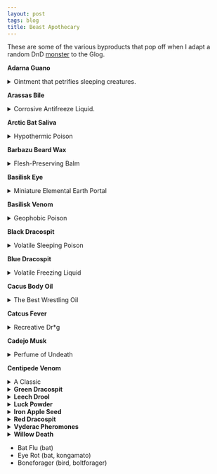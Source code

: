 ```yaml
---
layout: post
tags: blog
title: Beast Apothecary
---
```


These are some of the various byproducts that pop off when I adapt a random DnD [monster](list/monsters) to the Glog.

<b>Adarna Guano</b>
<details markdown="1">
<summary>Ointment that petrifies sleeping creatures.</summary>
_The [adarna bird](/monsters/bird-adarna) is as elusive as it is beautiful, and many moral fables have been written about vain parvenus dying on their quest to capture it. These tales overshadow the more nefarious usage of the bird's droppings, which royal alchemists suspect have been used in a kidnapping plot against a princess. Must be kept moist._

<span class="alchemy">**Adarna Guano.** [Petrifies](/2020/11/10/extra-rules/#conditions) a sleeping creature upon contact with their bare skin.</span>
</details>

<b>Arassas Bile</b>
<details markdown="1">
<summary>Corrosive Antifreeze Liquid.</summary>
_Used by [Cat-Dragons](/monsters/arassas) to carve their meandering tunnel-dens through glaciers. Experienced hunters from mountain clans prefer using chamois leather to scrape the leftovers on the tunnel walls over risking their lives attempting to harvest it from the dangerous beast's stomach._

<span class="alchemy">**Arassas Bile.** Corrosive liquid (1D6 damage). Prevents freezing, but renders vulnerable to cold damage until washed.</span>
</details>

<b>Arctic Bat Saliva</b>
<details markdown="1">
<summary>Hypothermic Poison</summary>
_Used by many northerners to preserve food, [arctic bat](/monsters/bat-arctic) saliva also speeds hypothermia, making it a very convenient tool for those wanting to make their nefarious deed seem like an accident. Must be shaken before use._

<span class="alchemy">**Arctic Bat Saliva.** In wound: Save or be poisoned, save again each day to cure. You are [stunned](/2020/11/10/extra-rules/#conditions) in subzero temperatures.</span>
</details>

<b>Barbazu Beard Wax</b>
<details markdown="1">
<summary>Flesh-Preserving Balm</summary>
_Sinners crucified by the cruel [bearded devils](/monsters/barbazu) never stop feeling pain, a quality that has marked the imagination of the Church's inquisitors._

<span class="alchemy">**Barbazu Beard Wax.** In wound: Save or be [poisoned](/2020/11/10/extra-rules/#conditions), save again each day to cure. Prevents hit point recovery. On hair: animates them like snakes.</span>
</details>

<b>Basilisk Eye</b>
<details markdown="1">
<summary>Miniature Elemental Earth Portal</summary>
_Sought after by wizards and masons alike, [Basilisk](/monsters/basilisk) Eyes must be kept hydrated and in the dark at all time. They also have no powers if harvested more than an hour after the beast's death._

<span class="alchemy">**Basilisk Eye**. Tiny portal to the elemental plane of earth. If exposed to light will start excreting enough concrete to fill a 5' cube before being clogged.</span>
</details>

<b>Basilisk Venom</b>
<details markdown="1">
<summary>Geophobic Poison</summary>
_Used by the terrible monster to eat its petrified prays, this deadly venom is prized by assassins for its capacity to be poured through stone floors into the kitchen of unfortunate targets. It's even more prized by adventurers wanting a way to free a petrified comrade._

<span class="alchemy">**Basilisk Venom.** Drips through stone like it was porous. In food or wound: Save or be [poisoned](/2020/11/10/extra-rules/#conditions), save again each day to cure. Fail 4 times and die.  On skin: Cures [petrification](/2020/11/10/extra-rules/#conditions).</span>
</details>

<b>Black Dracospit</b>
<details markdown="1">
<summary>Volatile Sleeping Poison</summary>
_Contrary to popular belief, this substance is harvested from a rare species of cave-dwelling [armored spitting centipedes](/monsters/centipede-dracopede-black) and not from black dragons. It is more commonly used as a grenade by creatures from the underdark who devised strange full-body protective suits to farm the liquid._

<span class="alchemy">**Black Dracospit.** Builds pressure and has 1/6 chance to explode if shaken. If it does, take 1D6 damage and save or be [poisoned](/2020/11/10/extra-rules/#conditions), save again each day to cure. If this damage would bring you below 1 HP, you fall asleep for 12 hours instead.</span>
</details>

<b>Blue Dracospit</b>
<details markdown="1">
<summary>Volatile Freezing Liquid</summary>
_Contrary to popular belief, this versatile and volatile liquid is harvested from rare species of nordic [spitting centipedes](/monsters/centipede-dracopede-blue) and not from a white dragon. Locals use it as instant mortar to quickly build shelters when the temperature drops during sunset._

<span class="alchemy">**Blue Dracospit.** Builds pressure and has 1/6 chance to explode if shaken. If it does, take 1D6 damage. Instantly freezes in contact with air in zubzero teperatures.</span>
</details>

<b>Cacus Body Oil</b>
<details markdown="1">
<summary>The Best Wrestling Oil</summary>
_The semi-nomadic [cacus](/monsters/cacus) giants are known to use this oil to cover their bodies before wrestling, but also to breathe fire and cook. They have no problem selling it to prospective buyers, but they also have no problem scamming them._

<span class="alchemy"> **Cacus Body Oil**. Highly slippery (You can't be grappled), highly flammable, and highly flavourful.</span>
</details>

<b>Catcus Fever</b>
<details markdown="1">
<summary>Recreative Dr*g</summary>
_Harvested from the quills of the discreet [cactus cat](/monsters/cat-cactus), this poison is prised by moonshiners wanting to created especially potent brews._

<span class="alchemy"> **Cactus Fever.** Ingested or in wound: Save or be [poisoned](/2020/11/10/extra-rules/#conditions), save again every 10 minutes to cure. While poisoned, you are a drunken mess: each player names a different emotion and rolls a D20, the referee alters your actions in a dramatic way according to the emotion with the highest roll. Roll a new emotion every 10 minutes.</span>
</details>

<b>Cadejo Musk</b>
<details markdown="1">
<summary>Perfume of Undeath</summary>
_The [cadejos](/monsters/cadejo) are mystical dogs that guide spirits and drunkards in and out of the land of the dead. They rarely reveal themselves to people seeking them, but those who manage acquire their musk can mingle with ghosts without trouble._

<span class="alchemy">**Cadejo Musk.** One dose spread on the neck will make the wearer appear dead to other dead creatures.</span>
</details>

<b>Centipede Venom</b>
<details markdown="1">
<summary>A Classic</summary>
_A classic found in most poisoner kits across the world, [centipede](/monsters/centipede) venom dries very quickly when exposed to air._

<span class="alchemy">**Centipede Venom.** In Wound: Save or be [poisoned](/2020/11/10/extra-rules/#conditions), save again each day to cure. Lose 1D4 points of Fortitude.</span>
</details>

<details markdown="1">
<summary><b>Green Dracospit</b></summary>
_Extremely volatile acid harvested from rare forest-dwelling [spitting centipedes](/monsters/centipede-dracopede-green). Used by forest folks as the base for many deadly bombs._

<span class="alchemy">**Green Dracospit.** Corrosive liquid that builds pressure when shaken. The equivalent of a bottle inflicts 1D6 damage.</span>
</details>

<details markdown="1">
<summary><b>Leech Drool</b></summary>
_This basic medicinal component would be pretty common if the quantities required to cover a wound were not disproportionately large compared to the common leech. However, swamp and tunnel dwellers have learned to harvest it from giant leech species and [bloodbeasts](/monsters/bloodbeast)._

<span class="alchemy">**Leech Drool**. Prevents scarring and pain from an open wound.</span>
</details>

<details markdown="1">
<summary><b>Luck Powder</b></summary>
_The jungle [fruit-fairies](/monsters/aziza) grow strange fruits in the shape of dead tresspassers. When these fruits are dried and grounded, they produce the drug colloquialy known as "Powdered Luck". Many adventurers grow apoplectic and terrorized of failure after relying too much on it._

<span class="alchemy">**Luck Powder.** For 10 minutes, you cannot roll below 10. For a session after your first snort, you must carry an aziza on your shoulder (taking an inventory slot). You get two azizas after your second snort, etc. You and fairies are the only ones who can see or hear them. They are chatty.</span>
</details>

<details markdown="1">
<summary><b>Iron Apple Seed</b></summary>
_Grown in the mist along leylines by the mysterious three-armed [athach giants](/monsters/athach) and jealously garded by them, Iron Apple Trees make for an exotic garden feature. Notably, the fruits produced can be smelted to forge [cold iron](/2020/11/10/extra-rules/#rare-metals) weapons tailor-made to kill fairies._

<span class="alchemy"> **Iron Apple Seed**. If planted in hard rock along a leyline and watered, it will grow into a tree producing [cold iron](/2020/11/10/extra-rules/#rare-metals) apples.</span>
</details>

<details markdown="1">
<summary><b>Red Dracospit</b></summary>
_[Dracopedes](/monsters/centipede-dracopede-red) got their name from their ability to spit flammable liquid leading to many legends linking them to dragons._

<span class="alchemy">**Red Dracospit.** Builds pressure and has a chance to explode if shaken. Highly flammable. Instatly catches on fire when exposed to hot air.</span>
</details>

<details markdown="1">
<summary><b>Vyderac Pheromones</b></summary>
_The deadly tropical [vyderac beetles](/monsters/beetle-vyderac) spray this fine yellow powder to attract their swarm to a potential pray. As deadly as it is irritating, the pheromones will lure 1D4 vyderac swarms in 1D6 hours if used in the jungle. This property is actually the most dangerous, as whole villages have been known to be consumed by the Swarm after a pheromone bomb was planted in it._

<span class="alchemy"> **Vyderac Pheromones**. Contact poison. So itchy, a sprayed target must save each round until they succeed three times or are washed, during which time they cannot focus on any task that extends beyond 1 turn. If they fail three times, they have scratched themselves until they bleed and the poison has entered their body. In 10 minutes, they will be completely [stunned](/2020/11/10/extra-rules/#conditions) until they are cured.</span>

Vyderac pheromones are also found in liquid, acidic form when harvested from larvae and queens.
</details>

<details markdown="1">
<summary><b>Willow Death</b></summary>
_One of the most potent, if simple, toxin is produced by the [olitiau clawed bat](/monsters/bat-olitiau). A single dose of this poison can be harvested from each of these deadly fluffy critters, but few dare disturbing their colonies._

<span class="alchemy"> **Olitiau Venom**. Save or start [dying](/2020/11/10/extra-rules/#conditions). </span>
</details>

- Bat Flu (bat)
- Eye Rot (bat, kongamato)
- Boneforager (bird, boltforager)
